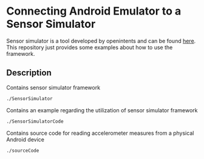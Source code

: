 Connecting Android Emulator to a Sensor Simulator
===============================================

Sensor simulator is a tool developed by openintents and can be found [here](http://code.google.com/p/openintents/wiki/SensorSimulator). This repository just provides some examples about how to use the framework.

Description
-------------

Contains sensor simulator framework
```xml
./SensorSimulator
```

Contains an example regarding the utilization of sensor simulator framework
```xml
./SensorSimulatorCode
```

Contains source code for reading accelerometer measures from a physical Android device
```xml
./sourceCode
```



